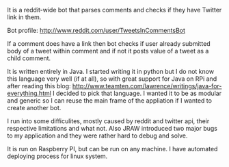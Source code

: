 It is a reddit-wide bot that parses comments and checks if they have Twitter link in them. 

Bot profile: http://www.reddit.com/user/TweetsInCommentsBot

If a comment does have a link then bot checks if user already submitted body of a tweet within comment and if not it posts value of a tweet as a child comment.

It is written entirely in Java. I started writing it in python but I do not know this language very well (if at all), so with great support for Java on RPi and after reading this blog: http://www.teamten.com/lawrence/writings/java-for-everything.html I decided to pick that language. I wanted it to be as modular and generic so I can reuse the main frame of the appliation if I wanted to create another bot.

I run into some difficulites, mostly caused by reddit and twitter api, their respective limitations and what not. Also JRAW introduced two major bugs to my application and they were rather hard to debug and solve.

It is run on Raspberry PI, but can be run on any machine. I have automated deploying process for linux system.
